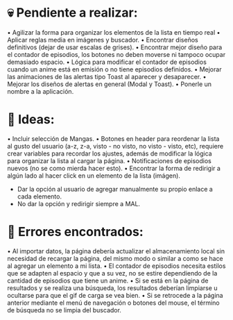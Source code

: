 # 💀 Pendiente a realizar:

• Agilizar la forma para organizar los elementos de la lista en tiempo real
• Aplicar reglas media en imágenes y buscador.
• Encontrar diseños definitivos (dejar de usar escalas de grises).
• Encontrar mejor diseño para el contador de episodios, los botones no deben moverse ni tampoco ocupar demasiado espacio.
• Lógica para modificar el contador de episodios cuando un anime está en emisión o no tiene episodios definidos.
• Mejorar las animaciones de las alertas tipo Toast al aparecer y desaparecer.
• Mejorar los diseños de alertas en general (Modal y Toast).
• Ponerle un nombre a la aplicación.

# 🧠 Ideas:

• Incluir selección de Mangas.
• Botones en header para reordenar la lista al gusto del usuario (a-z, z-a, visto - no visto, no visto - visto, etc), requiere crear variables para
  recordar los ajustes, además de modificar la lógica para organizar la lista al cargar la página.
• Notificaciones de episodios nuevos (no se como mierda hacer esto).
• Encontrar la forma de redirigir a algún lado al hacer click en un elemento de la lista (imágen).
  - Dar la opción al usuario de agregar manualmente su propio enlace a cada elemento.
  - No dar la opción y redirigir siempre a MAL.

# 🐞 Errores encontrados:
• Al importar datos, la página debería actualizar el almacenamiento local sin necesidad de recargar la página, del mismo modo o similar a como se hace al
  agregar un elemento a mi lista.
• El contador de episodios necesita estilos que se adapten al espacio y que a su vez, no se estire dependiendo de la cantidad de episodios que tiene un
  anime.
• Si se está en la página de resultados y se realiza una búsqueda, los resultados deberían limpiarse u ocultarse para que el gif de carga se vea bien.
• Si se retrocede a la página anterior mediante el menú de navegación o botones del mouse, el término de búsqueda no se limpia del buscador.